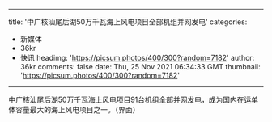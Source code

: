 
---
title: '中广核汕尾后湖50万千瓦海上风电项目全部机组并网发电'
categories: 
 - 新媒体
 - 36kr
 - 快讯
headimg: 'https://picsum.photos/400/300?random=7182'
author: 36kr
comments: false
date: Thu, 25 Nov 2021 06:34:33 GMT
thumbnail: 'https://picsum.photos/400/300?random=7182'
---

<div>   
中广核汕尾后湖50万千瓦海上风电项目91台机组全部并网发电，成为国内在运单体容量最大的海上风电项目之一。（界面）  
</div>
            
